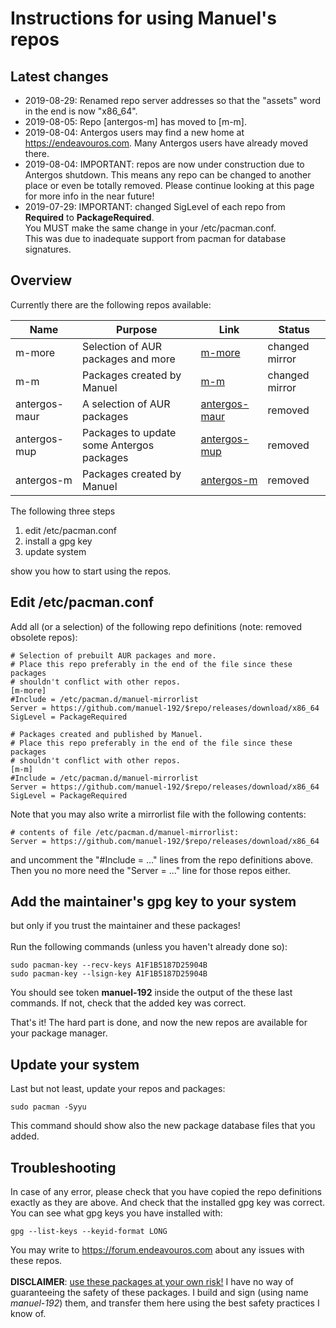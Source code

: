 # Instructions for using Manuel's repos

## Latest changes
- 2019-08-29: Renamed repo server addresses so that the "assets" word in the end is now "x86_64".
- 2019-08-05: Repo [antergos-m] has moved to [m-m].
- 2019-08-04: Antergos users may find a new home at https://endeavouros.com. Many Antergos users have already moved there.
- 2019-08-04: IMPORTANT: repos are now under construction due to Antergos shutdown.
  This means any repo can be changed to another place or even be totally removed.
  Please continue looking at this page for more info in the near future!
- 2019-07-29: IMPORTANT: changed SigLevel of each repo from **Required** to **PackageRequired**.<br>
  You MUST make the same change in your /etc/pacman.conf.<br>
  This was due to inadequate support from pacman for database signatures.

## Overview
Currently there are the following repos available:

Name | Purpose | Link | Status
---- | ------- | ---- | ------
m-more | Selection of AUR packages and more | [m-more](../../../m-more) | changed mirror
m-m | Packages created by Manuel | [m-m](../../../m-m) | changed mirror
antergos-maur | A selection of AUR packages | [antergos-maur](../../../antergos-maur) | removed
antergos-mup | Packages to update some Antergos packages | [antergos-mup](../../../antergos-mup) | removed
antergos-m | Packages created by Manuel | [antergos-m](../../../antergos-m) | removed

The following three steps
1. edit /etc/pacman.conf
2. install a gpg key
3. update system

show you how to start using the repos.

## Edit /etc/pacman.conf
Add all (or a selection) of the following repo definitions (note: removed obsolete repos):
```
# Selection of prebuilt AUR packages and more.
# Place this repo preferably in the end of the file since these packages
# shouldn't conflict with other repos.
[m-more]
#Include = /etc/pacman.d/manuel-mirrorlist
Server = https://github.com/manuel-192/$repo/releases/download/x86_64
SigLevel = PackageRequired

# Packages created and published by Manuel.
# Place this repo preferably in the end of the file since these packages
# shouldn't conflict with other repos.
[m-m]
#Include = /etc/pacman.d/manuel-mirrorlist
Server = https://github.com/manuel-192/$repo/releases/download/x86_64
SigLevel = PackageRequired
```
Note that you may also write a mirrorlist file with the following contents:
```
# contents of file /etc/pacman.d/manuel-mirrorlist:
Server = https://github.com/manuel-192/$repo/releases/download/x86_64
```
and uncomment the "#Include = ..." lines from the repo definitions above.<br>
Then you no more need the "Server = ..." line for those repos either.

## Add the maintainer's gpg key to your system
but only if you trust the maintainer and these packages!<br><br>
Run the following commands (unless you haven't already done so):
```
sudo pacman-key --recv-keys A1F1B5187D25904B
sudo pacman-key --lsign-key A1F1B5187D25904B
```
You should see token **manuel-192** inside the output of the these last commands.
If not, check that the added key was correct.

That's it! The hard part is done, and now the new repos are available for your package manager.

## Update your system
Last but not least, update your repos and packages:
```
sudo pacman -Syyu
```
This command should show also the new package database files that you added.
## Troubleshooting
In case of any error, please check that you have copied the repo definitions exactly as they are above. And check that the installed gpg key was correct.<br>
You can see what gpg keys you have installed with:
```
gpg --list-keys --keyid-format LONG
```
You may write to https://forum.endeavouros.com about any issues with these repos.
<br><br>
<b>DISCLAIMER</b>: <u>use these packages at your own risk!</u> I have no way of
guaranteeing the safety of these packages.
I build and sign (using name <i>manuel-192</i>) them,
and transfer them here using the best safety practices I know of.
